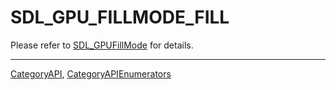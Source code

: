 # SDL_GPU_FILLMODE_FILL

Please refer to [SDL_GPUFillMode](SDL_GPUFillMode) for details.

----
[CategoryAPI](CategoryAPI), [CategoryAPIEnumerators](CategoryAPIEnumerators)

